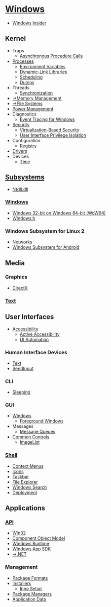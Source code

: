 # [Windows](Windows.md)
- [Windows Insider](Windows/Insider.md)

## Kernel
- Traps
  - [Asynchronous Procedure Calls](Kernel/Traps/Asynchronous%20Procedure%20Calls.md)
- [Processes](Kernel/Processes/README.md)
  - [Environment Variables](<Kernel/Processes/Environment Variables.md>)
  - [Dynamic-Link Libraries](Kernel/Processes/DLLs/README.md)
  - [Scheduling](Kernel/Processes/Scheduling/README.md)
  - [Dumps](Kernel/Processes/Dumps.md)
- Threads
  - [Synchronization](Kernel/Threads/Sync/README.md)
- [→Memory Management](https://github.com/Chaoses-Ib/InformationSystems#memory-management)
- [→File Systems](https://github.com/Chaoses-Ib/InformationSystems#file-systems)
- [Power Management](Kernel/Power/README.md)
- Diagnostics
  - [Event Tracing for Windows](Kernel/Diagnostics/ETW/README.md)
- [Security](Kernel/Security/README.md)
  - [Virtualization-Based Security](Kernel/Security/Virtualization.md)
  - [User Interface Privilege Isolation](Kernel/Security/UIPI.md)
- Configuration
  - [Registry](Kernel/Configuration/Registry/README.md)
- [Drivers](Kernel/Drivers/README.md)
- Devices
  - [Time](Kernel/Devices/Time/README.md)

## [Subsystems](Subsystems/README.md)
- [Ntdll.dll](Subsystems/Ntdll.dll.md)

### [Windows](Subsystems/Windows/README.md)
- [Windows 32-bit on Windows 64-bit (WoW64)](Subsystems/Windows/WoW64.md)
- [Windows.h](Subsystems/Windows/Windows.h.md)

### Windows Subsystem for Linux 2
- [Networks](Subsystems/WSL%202/Networks.md)
- [Windows Subsystem for Android](Subsystems/WSL%202/WSA.md)

## Media
### Graphics
- [DirectX](Media/Graphics/DirectX/README.md)

### [Text](Media/Text/README.md)

## User Interfaces
- [Accessibility](UI/Accessibility/README.md)
  - [Active Accessibility](UI/Accessibility/Active.md)
  - [UI Automation](UI/Accessibility/Automation/README.md)

### Human Interface Devices
- [Text](UI/HID/Text/README.md)
- [SendInput](UI/HID/SendInput.md)

### CLI
- [Sleeping](UI/CLI/Sleeping.md)

### GUI
- [Windows](UI/GUI/Windows/README.md)
  - [Foreground Windows](UI/GUI/Windows/Foreground.md)
- Messages
  - [Message Queues](UI/GUI/Messages/Queues.md)
- [Common Controls](UI/GUI/Controls/README.md)
  - [ImageList](UI/GUI/Controls/ImageList.md)

### [Shell](UI/Shell/README.md)
- [Context Menus](UI/Shell/Menus/README.md)
- [Icons](UI/Shell/Icons/README.md)
- [Taskbar](UI/Shell/Taskbar/README.md)
- [File Explorer](UI/Shell/Explorer/README.md)
- [Windows Search](UI/Shell/Search.md)
- [Deployment](UI/Shell/Deployment.md)

## Applications
### [API](Applications/API/README.md)
- [Win32](Applications/API/Win32/README.md)
- [Component Object Model](Applications/API/COM/README.md)
- [Windows Runtime](Applications/API/WinRT/README.md)
- [Windows App SDK](Applications/API/AppSDK/README.md)
- [→.NET](https://github.com/Chaoses-Ib/.NET)

### Management
- [Package Formats](Applications/Management/Package%20Formats.md)
- [Installers](Applications/Management/Installers/README.md)
  - [Inno Setup](<Applications/Management/Installers/Inno Setup/README.md>)
- [Package Managers](Applications/Management/Package%20Managers.md)
- [Application Data](Applications/Management/Data.md)